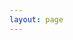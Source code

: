 ```yaml
---
layout: page
---
```


<!-- <myMap /> -->
<myApp />

<script setup>
    // import myMap from '@/components/map.vue'
    // import myMap from '@/components/layers.vue'
    import myApp from '@/dev/dev1.vue'

</script>
